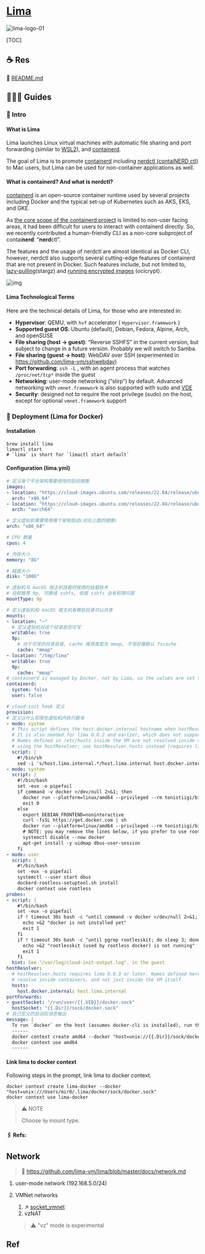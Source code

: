 # [Lima](https://github.com/lima-vm/lima)

![lima-logo-01](../../../../../../Assets/Pics/lima-logo-01.svg)



[TOC]



## ☕️ Res
📂 [README.md](https://github.com/lima-vm/lima)



## 🧑🏿‍🦯 Guides
### 🌈 Intro
#### What is Lima
Lima launches Linux virtual machines with automatic file sharing and port forwarding (similar to [WSL2](https://docs.microsoft.com/en-us/windows/wsl/install)), and [containerd](https://containerd.io/).

The goal of Lima is to promote [containerd](https://containerd.io/) including [nerdctl (contaiNERD ctl)](https://github.com/containerd/nerdctl) to Mac users, but Lima can be used for non-container applications as well.


#### What is containerd? And what is nerdctl?
[containerd](https://github.com/containerd/containerd) is an open-source container runtime used by several projects including Docker and the typical set-up of Kubernetes such as AKS, EKS, and GKE.

As [the core scope of the containerd project](https://containerd.io/scope/) is limited to non-user facing areas, it had been difficult for users to interact with containerd directly.
So, we recently contributed a human-friendly CLI as a non-core subproject of contai**nerd**: “**nerd**ctl”.

The features and the usage of nerdctl are almost identical as Docker CLI, however, nerdctl also supports several cutting-edge features of containerd that are not present in Docker. Such features include, but not limited to, [lazy-pulling](https://github.com/containerd/nerdctl/blob/master/docs/stargz.md)(stargz) and [running encrypted images](https://github.com/containerd/nerdctl/blob/master/docs/ocicrypt.md) (ocicrypt).

![img](../../../../../../Assets/Pics/1*LR42FXPvmZydGw5o2jRSCw.jpeg)


#### Lima Technological Terms
Here are the technical details of Lima, for those who are interested in:

- **Hypervisor**: QEMU, with `hvf` accelerator ( `Hypervisor.framework` )
- **Supported guest OS**: Ubuntu (default), Debian, Fedora, Alpine, Arch, and openSUSE
- **File sharing (host → guest)**: “Reverse SSHFS” in the current version, but subject to change in a future version. Probably we will switch to Samba.
- **File sharing (guest → host)**: WebDAV over SSH (experimented in https://github.com/lima-vm/sshwebdav)
- **Port forwarding**: `ssh -L` , with an agent process that watches `/proc/net/tcp*` inside the guest
- **Networking**: user-mode networking (“slirp”) by default. Advanced networking with `vmnet.framework` is also supported with sudo and [VDE](https://github.com/lima-vm/vde_vmnet)
- **Security**: designed not to require the root privilege (sudo) on the host, except for optional `vmnet.framework` support



### 🧱 Deployment (Lima for Docker)
#### Installation
```shell
brew install lima
limactl start 
# `lima` is short for `limactl start default`
```


#### Configuration (lima.yml)
```yaml
# 定义每个平台架构需要使用的启动镜像
images:
- location: "https://cloud-images.ubuntu.com/releases/22.04/release/ubuntu-22.04-server-cloudimg-amd64.img"
  arch: "x86_64"
- location: "https://cloud-images.ubuntu.com/releases/22.04/release/ubuntu-22.04-server-cloudimg-arm64.img"
  arch: "aarch64"

# 定义虚拟机需要使用哪个架构启动(对应上面的镜像)
arch: "x86_64"

# CPU 数量
cpus: 4

# 内存大小
memory: "8G"

# 磁盘大小
disk: "100G"

# 虚拟机与 macOS 宿主机挂载时使用的挂载技术
# 目前推荐 9p, 可换成 sshfs, 但是 sshfs 会有权限问题
mountType: 9p

# 定义虚拟机和 macOS 宿主机有哪些目录可以共享
mounts:
- location: "~"
  # 定义虚拟机对这个目录是否可写
  writable: true
  9p:
    # 对于可写的共享目录, cache 推荐类型为 mmap, 不写好像默认 fscache
    cache: "mmap"
- location: "/tmp/lima"
  writable: true
  9p:
    cache: "mmap"
# containerd is managed by Docker, not by Lima, so the values are set to false here.
containerd:
  system: false
  user: false

# cloud-init hook 定义
provision:
# 定义以什么权限在虚拟机内执行脚本
- mode: system
  # This script defines the host.docker.internal hostname when hostResolver is disabled.
  # It is also needed for lima 0.8.2 and earlier, which does not support hostResolver.hosts.
  # Names defined in /etc/hosts inside the VM are not resolved inside containers when
  # using the hostResolver; use hostResolver.hosts instead (requires lima 0.8.3 or later).
  script: |
    #!/bin/sh
    sed -i 's/host.lima.internal.*/host.lima.internal host.docker.internal/' /etc/hosts
- mode: system
  script: |
    #!/bin/bash
    set -eux -o pipefail
    if command -v docker >/dev/null 2>&1; then
      docker run --platform=linux/amd64 --privileged --rm tonistiigi/binfmt --install all
      exit 0
    else
      export DEBIAN_FRONTEND=noninteractive
      curl -fsSL https://get.docker.com | sh
      docker run --platform=linux/amd64 --privileged --rm tonistiigi/binfmt --install all
      # NOTE: you may remove the lines below, if you prefer to use rootful docker, not rootless
      systemctl disable --now docker
      apt-get install -y uidmap dbus-user-session
    fi
- mode: user
  script: |
    #!/bin/bash
    set -eux -o pipefail
    systemctl --user start dbus
    dockerd-rootless-setuptool.sh install
    docker context use rootless
probes:
- script: |
    #!/bin/bash
    set -eux -o pipefail
    if ! timeout 30s bash -c "until command -v docker >/dev/null 2>&1; do sleep 3; done"; then
      echo >&2 "docker is not installed yet"
      exit 1
    fi
    if ! timeout 30s bash -c "until pgrep rootlesskit; do sleep 3; done"; then
      echo >&2 "rootlesskit (used by rootless docker) is not running"
      exit 1
    fi
  hint: See "/var/log/cloud-init-output.log". in the guest
hostResolver:
  # hostResolver.hosts requires lima 0.8.3 or later. Names defined here will also
  # resolve inside containers, and not just inside the VM itself.
  hosts:
    host.docker.internal: host.lima.internal
portForwards:
- guestSocket: "/run/user/{{.UID}}/docker.sock"
  hostSocket: "{{.Dir}}/sock/docker.sock"
# 自己定义的启动后消息输出
message: |
  To run `docker` on the host (assumes docker-cli is installed), run the following commands:
  ------
  docker context create amd64 --docker "host=unix://{{.Dir}}/sock/docker.sock"
  docker context use amd64
  ------
```


#### Link lima to docker context
Following steps in the prompt, link lima to docker context. 
```shell
docker context create lima-docker --docker "host=unix:///Users/mir0/.lima/docker/sock/docker.sock"
docker context use lima-docker
```

> ⚠️ NOTE
>
> Choose `9p` mount type. 


#### 🖇 Refs:
[👍 如何在 Mac 上愉快的使用 Docker]: https://www.modb.pro/db/414518

[Replace Docker-Desktop in Mac with Lima-VM, nerdctl and containerd]: https://techexpertise.medium.com/replace-docker-desktop-in-mac-with-lima-vm-nerdctl-and-containerd-4a0cdc36d9ec
[containerd & Lima: Open source alternative to Docker for Mac]:https://medium.com/nttlabs/containerd-and-lima-39e0b64d2a59



## Network
> 🔗 https://github.com/lima-vm/lima/blob/master/docs/network.md


1. user-mode network (192.168.5.0/24)

2. VMNet networks
	1. ↗ [socket_vmnet](../../../../../🔑%20CS%20Core/🏎️%20Computer%20Networking%20and%20Communication/👰🏻‍♂️%20Network%20Virtualization/📌%20NV%20Implementations/Virtual%20Network%20Layer/Virtual%20Network%20(vNetwork)/socket_vmnet.md)
	2. vzNAT
	> ⚠ "vz" mode is experimental



## Ref

